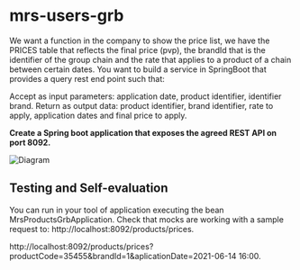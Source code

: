 # mrs-users-grb
We want a function in the company to show the price list, we have the PRICES table that reflects the final price (pvp), the brandId that is the identifier of the group chain and the rate that applies to a product of a chain between certain dates.
You want to build a service in SpringBoot that provides a query rest end point such that:
 
Accept as input parameters: application date, product identifier,  identifier brand.
Return as output data: product identifier, brand identifier, rate to apply, application dates and final price to apply.

**Create a Spring boot application that exposes the agreed REST API on port 8092.**

![Diagram](./src/main/resources/diagram_products.jpg "Diagram")

## Testing and Self-evaluation
You can run in your tool of application executing the bean MrsProductsGrbApplication.
Check that mocks are working with a sample request to:
http://localhost:8092/products/prices.

http://localhost:8092/products/prices?productCode=35455&brandId=1&aplicationDate=2021-06-14 16:00.
